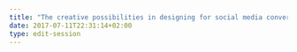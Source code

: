 ```yaml
---
title: "The creative possibilities in designing for social media conversations "
date: 2017-07-11T22:31:14+02:00
type: edit-session
---
```


